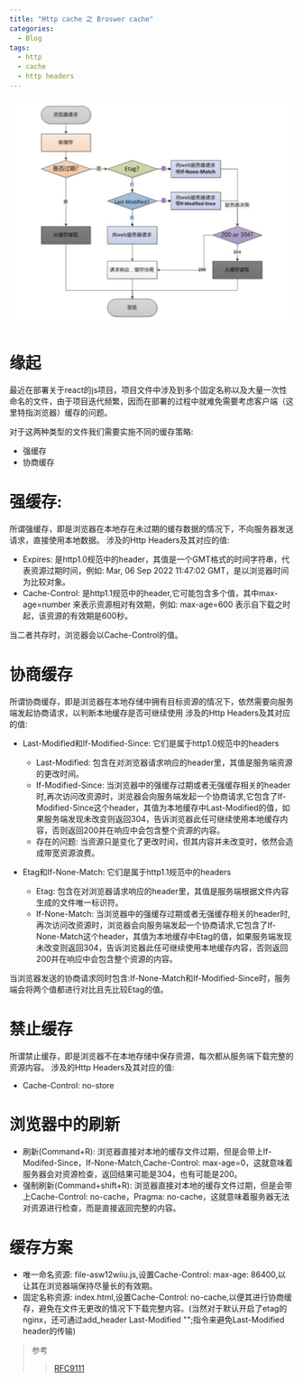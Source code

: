 ```yaml
---
title: "Http cache 之 Broswer cache"
categories:
  - Blog
tags:
  - http
  - cache
  - http headers
---
```

![http-cache](/assets/images/http-cache.png "ch")
# 缘起
最近在部署关于react的js项目，项目文件中涉及到多个固定名称以及大量一次性命名的文件，由于项目迭代频繁，因而在部署的过程中就难免需要考虑客户端（这里特指浏览器）缓存的问题。

对于这两种类型的文件我们需要实施不同的缓存策略:
- 强缓存
- 协商缓存

# 强缓存:
所谓强缓存，即是浏览器在本地存在未过期的缓存数据的情况下，不向服务器发送请求，直接使用本地数据。
涉及的Http Headers及其对应的值:
- Expires: 是http1.0规范中的header，其值是一个GMT格式的时间字符串，代表资源过期时间，例如: Mar, 06 Sep 2022 11:47:02 GMT，是以浏览器时间为比较对象。
- Cache-Control: 是http1.1规范中的header,它可能包含多个值，其中max-age=number 来表示资源相对有效期，例如: max-age=600 表示自下载之时起，该资源的有效期是600秒。

当二者共存时，浏览器会以Cache-Control的值。

# 协商缓存
所谓协商缓存，即是浏览器在本地存储中拥有目标资源的情况下，依然需要向服务端发起协商请求，以判断本地缓存是否可继续使用
涉及的Http Headers及其对应的值:
- Last-Modified和If-Modified-Since: 它们是属于http1.0规范中的headers
  - Last-Modified:  包含在对浏览器请求响应的header里，其值是服务端资源的更改时间。
  - If-Modified-Since: 当浏览器中的强缓存过期或者无强缓存相关的header时,再次访问改资源时，浏览器会向服务端发起一个协商请求,它包含了If-Modified-Since这个header，其值为本地缓存中Last-Modified的值，如果服务端发现未改变则返回304，告诉浏览器此任可继续使用本地缓存内容，否则返回200并在响应中会包含整个资源的内容。
  - 存在的问题: 当资源只是变化了更改时间，但其内容并未改变时，依然会造成带宽资源浪费。

- Etag和If-None-Match: 它们是属于http1.1规范中的headers
  - Etag: 包含在对浏览器请求响应的header里，其值是服务端根据文件内容生成的文件唯一标识符。
  - If-None-Match: 当浏览器中的强缓存过期或者无强缓存相关的header时,再次访问改资源时，浏览器会向服务端发起一个协商请求,它包含了If-None-Match这个header，其值为本地缓存中Etag的值，如果服务端发现未改变则返回304，告诉浏览器此任可继续使用本地缓存内容，否则返回200并在响应中会包含整个资源的内容。

当浏览器发送的协商请求同时包含:If-None-Match和If-Modified-Since时，服务端会将两个值都进行对比且先比较Etag的值。

# 禁止缓存
所谓禁止缓存，即是浏览器不在本地存储中保存资源，每次都从服务端下载完整的资源内容。
涉及的Http Headers及其对应的值:
- Cache-Control: no-store

# 浏览器中的刷新
- 刷新(Command+R): 浏览器直接对本地的缓存文件过期，但是会带上If-Modifed-Since，If-None-Match,Cache-Control: max-age=0，这就意味着服务器会对资源检查，返回结果可能是304，也有可能是200。
- 强制刷新(Command+shift+R): 浏览器直接对本地的缓存文件过期，但是会带上Cache-Control: no-cache，Pragma: no-cache，这就意味着服务器无法对资源进行检查，而是直接返回完整的内容。


# 缓存方案
- 唯一命名资源: file-asw12wiiu.js,设置Cache-Control: max-age: 86400,以让其在浏览器端保持尽量长的有效期。
- 固定名称资源: index.html,设置Cache-Control: no-cache,以便其进行协商缓存，避免在文件无更改的情况下下载完整内容。(当然对于默认开启了etag的nginx，还可通过add_header Last-Modified "";指令来避免Last-Modified header的传输)

> 参考
> > [RFC9111](https://www.rfc-editor.org/rfc/rfc9111)
<script src="{{ "/assets/js/mermaid.min.js" | relative_url }}"></script>
